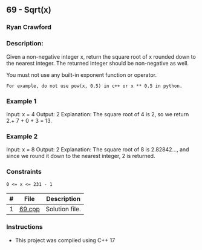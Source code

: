 ## 69 - Sqrt(x)
### Ryan Crawford
### Description: 


Given a non-negative integer x, return the square root of x rounded down to the nearest integer. The returned integer should be non-negative as well.

You must not use any built-in exponent function or operator.

    For example, do not use pow(x, 0.5) in c++ or x ** 0.5 in python.


### Example 1




Input: x = 4
Output: 2
Explanation: The square root of 4 is 2, so we return 2.+ 7 + 0 + 3 = 13.




### Example 2




Input: x = 8
Output: 2
Explanation: The square root of 8 is 2.82842..., and since we round it down to the nearest integer, 2 is returned.

### Constraints

    0 <= x <= 231 - 1




|   #   | File                       | Description                                                |
| :---: | -------------------------- | ---------------------------------------------------------- |
|   1   | [69.cpp](./69.cpp)         | Solution file.                                             |

### Instructions

- This project was compiled using C++ 17
